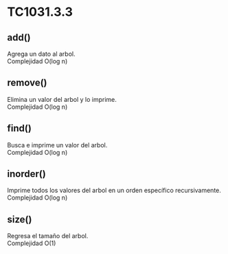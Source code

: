 # TC1031.3.3

## add()
Agrega un dato al arbol.\
Complejidad O(log n)

## remove()
Elimina un valor del arbol y lo imprime.\
Complejidad O(log n)

## find()
Busca e imprime un valor del arbol.\
Complejidad O(log n)

## inorder()
Imprime todos los valores del arbol en un orden específico recursivamente.\
Complejidad O(log n)

## size()
Regresa el tamaño del arbol.\
Complejidad O(1)
